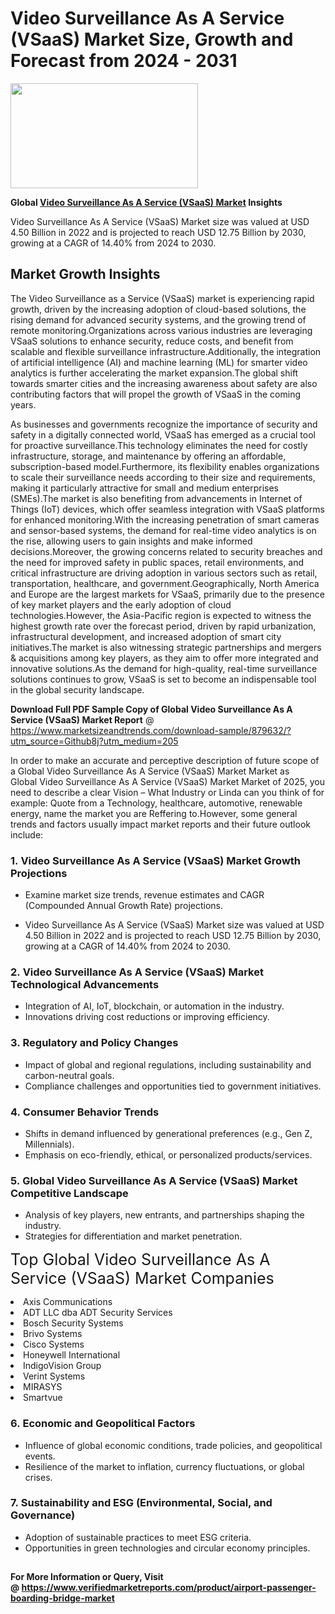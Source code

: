 <H1>Video Surveillance As A Service (VSaaS) Market Size, Growth and Forecast from 2024 - 2031</H1><img class="aligncenter size-medium wp-image-584254" src="https://thirdeyenews.in/wp-content/uploads/2024/09/Global-Market-Research-300x168.jpeg" alt="" width="300" height="168" /><p><strong>Global&nbsp;<a href="https://www.marketsizeandtrends.com/download-sample/879632/?utm_source=Github8j?utm_medium=205">Video Surveillance As A Service (VSaaS) Market</a> Insights</strong></p><p>Video Surveillance As A Service (VSaaS) Market size was valued at USD 4.50 Billion in 2022 and is projected to reach USD 12.75 Billion by 2030, growing at a CAGR of 14.40% from 2024 to 2030.</p><p><h2>Market Growth Insights</h2> <p>The Video Surveillance as a Service (VSaaS) market is experiencing rapid growth, driven by the increasing adoption of cloud-based solutions, the rising demand for advanced security systems, and the growing trend of remote monitoring.Organizations across various industries are leveraging VSaaS solutions to enhance security, reduce costs, and benefit from scalable and flexible surveillance infrastructure.Additionally, the integration of artificial intelligence (AI) and machine learning (ML) for smarter video analytics is further accelerating the market expansion.The global shift towards smarter cities and the increasing awareness about safety are also contributing factors that will propel the growth of VSaaS in the coming years.</p> <p>As businesses and governments recognize the importance of security and safety in a digitally connected world, VSaaS has emerged as a crucial tool for proactive surveillance.This technology eliminates the need for costly infrastructure, storage, and maintenance by offering an affordable, subscription-based model.Furthermore, its flexibility enables organizations to scale their surveillance needs according to their size and requirements, making it particularly attractive for small and medium enterprises (SMEs).The market is also benefiting from advancements in Internet of Things (IoT) devices, which offer seamless integration with VSaaS platforms for enhanced monitoring.With the increasing penetration of smart cameras and sensor-based systems, the demand for real-time video analytics is on the rise, allowing users to gain insights and make informed decisions.Moreover, the growing concerns related to security breaches and the need for improved safety in public spaces, retail environments, and critical infrastructure are driving adoption in various sectors such as retail, transportation, healthcare, and government.Geographically, North America and Europe are the largest markets for VSaaS, primarily due to the presence of key market players and the early adoption of cloud technologies.However, the Asia-Pacific region is expected to witness the highest growth rate over the forecast period, driven by rapid urbanization, infrastructural development, and increased adoption of smart city initiatives.The market is also witnessing strategic partnerships and mergers & acquisitions among key players, as they aim to offer more integrated and innovative solutions.As the demand for high-quality, real-time surveillance solutions continues to grow, VSaaS is set to become an indispensable tool in the global security landscape.</p> <p><span class=""><strong>Download Full PDF Sample Copy of Global Video Surveillance As A Service (VSaaS) Market Report</strong> @ <a href="https://www.marketsizeandtrends.com/download-sample/879632/?utm_source=Github8j?utm_medium=205" target="_blank">https://www.marketsizeandtrends.com/download-sample/879632/?utm_source=Github8j?utm_medium=205</a></span></p><p>In order to make an accurate and perceptive description of future scope of a Global&nbsp;Video Surveillance As A Service (VSaaS) Market Market as Global&nbsp;Video Surveillance As A Service (VSaaS) Market Market of 2025, you need to describe a clear Vision &ndash; What Industry or Linda can you think of for example: Quote from a Technology, healthcare, automotive, renewable energy, name the market you are Reffering to.However, some general trends and factors usually impact market reports and their future outlook include:</p><h3>1.&nbsp;<strong>Video Surveillance As A Service (VSaaS) Market Growth Projections</strong></h3><ul><li>Examine market size trends, revenue estimates and CAGR (Compounded Annual Growth Rate) projections.</li><li><p>Video Surveillance As A Service (VSaaS) Market size was valued at USD 4.50 Billion in 2022 and is projected to reach USD 12.75 Billion by 2030, growing at a CAGR of 14.40% from 2024 to 2030.</p></li></ul><h3>2.&nbsp;<strong>Video Surveillance As A Service (VSaaS) Market Technological Advancements</strong></h3><ul><li>Integration of AI, IoT, blockchain, or automation in the industry.</li><li>Innovations driving cost reductions or improving efficiency.</li></ul><h3>3.&nbsp;<strong>Regulatory and Policy Changes</strong></h3><ul><li>Impact of global and regional regulations, including sustainability and carbon-neutral goals.</li><li>Compliance challenges and opportunities tied to government initiatives.</li></ul><h3>4.&nbsp;<strong>Consumer Behavior Trends</strong></h3><ul><li>Shifts in demand influenced by generational preferences (e.g., Gen Z, Millennials).</li><li>Emphasis on eco-friendly, ethical, or personalized products/services.</li></ul><h3>5.&nbsp;<strong>Global Video Surveillance As A Service (VSaaS) Market Competitive Landscape</strong></h3><ul><li>Analysis of key players, new entrants, and partnerships shaping the industry.</li><li>Strategies for differentiation and market penetration.</li></ul><p data-pm-slice="1 1 []"><span style="color: inherit; font-family: inherit; font-size: 25px;">Top Global Video Surveillance As A Service (VSaaS) Market Companies</span></p><div class="" data-test-id=""><p><li>Axis Communications</li><li> ADT LLC dba ADT Security Services</li><li> Bosch Security Systems</li><li> Brivo Systems</li><li> Cisco Systems</li><li> Honeywell International</li><li> IndigoVision Group</li><li> Verint Systems</li><li> MIRASYS</li><li> Smartvue</li></p></div><h3>6.&nbsp;<strong>Economic and Geopolitical Factors</strong></h3><ul><li>Influence of global economic conditions, trade policies, and geopolitical events.</li><li>Resilience of the market to inflation, currency fluctuations, or global crises.</li></ul><h3>7.&nbsp;<strong>Sustainability and ESG (Environmental, Social, and Governance)</strong></h3><ul><li>Adoption of sustainable practices to meet ESG criteria.</li><li>Opportunities in green technologies and circular economy principles.</li></ul><h2><strong style="font-size: 14px;">For More Information or Query, Visit @&nbsp;</strong><a style="background-color: #ffffff; font-size: 14px;" href="https://www.marketsizeandtrends.com/report/video-surveillance-as-a-service-vsaas-market/" target="_blank">https://www.verifiedmarketreports.com/product/airport-passenger-boarding-bridge-market</a></h2>